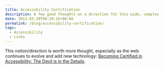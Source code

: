 ```yaml
---
title: Accessibility Certification
description: A few good thoughts on a direction fot this wide, complex field.
date: 2012-03-29T09:29:15+00:00
permalink: /blog/accessibility-certification/
tags:
  - Accessibility
  - Links
---
```


This notion/direction is worth more thought, especially as the web continues to evolve and add new technology: [Becoming Certified in Accessibility: The Devil is in the Details](http://webaim.org/blog/accessibility-certification/).